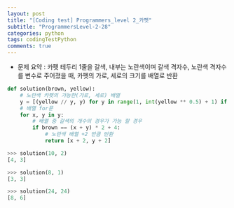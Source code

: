 ```yaml
---
layout: post
title: "[Coding test] Programmers_level 2_카펫"
subtitle: "ProgrammersLevel-2-28"
categories: python
tags: codingTestPython
comments: true
---
```


* 문제 요약 : 카펫 테두리 1줄을 갈색, 내부는 노란색이며 갈색 격자수, 노란색 격자수를 변수로 주어졌을 때, 카펫의 가로, 세로의 크기를 배열로 반환

```python
def solution(brown, yellow):
    # 노란색 카펫의 가능한(가로, 세로) 배열
    y = [(yellow // y, y) for y in range(1, int(yellow ** 0.5) + 1) if yellow % y == 0]
    # 배열 for문
    for x, y in y:
        # 배열 중 갈색의 개수의 경우가 가능 할 경우
        if brown == (x + y) * 2 + 4:
            # 노란색 배열 +2 만큼 반환
            return [x + 2, y + 2]
```

```python
>>> solution(10, 2)
[4, 3]

>>> solution(8, 1)
[3, 3]

>>> solution(24, 24)
[8, 6]
```